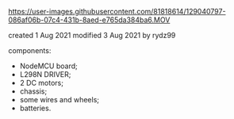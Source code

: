 

https://user-images.githubusercontent.com/81818614/129040797-086af06b-07c4-431b-8aed-e765da384ba6.MOV

created 1 Aug 2021
modified 3 Aug 2021
by rydz99

components:
- NodeMCU board;
- L298N DRIVER;
- 2 DC motors;
- chassis;
- some wires and wheels;
- batteries.

